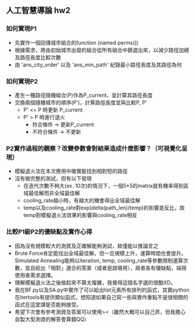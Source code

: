 ## 人工智慧導論 hw2
### 如何實現P1
- 先實作一個回傳城市組合的function (named perms())
- 根據需求，將由初始城市出發的組合從所有組合中篩選出來，以減少路徑加總及路徑長度比較次數
- 由 'ans_city_order' 以及 'ans_min_path' 紀錄最小路徑長度及其路徑為何

### 如何實現P2
- 產生一種路徑隨機組合(P)作為P_current，並計算其路徑長度
- 交換兩個隨機城市的順序(P')，計算路徑長度並與比較P, P'
    - P' <= P 時更新 P_current
    - P' > P 時進行退火
        - 符合條件 -> 更新P_current
        - 不符合條件 -> 不更新

### P2實作過程的觀察？改變參數會對結果造成什麼影響？（可視覺化呈現）
- 模擬退火法在本次應用中確實能找到相對短的路徑
- 沒有做完整的測試，但有以下發現
    - 在迭代次數不夠大(ex. 10次)的情況下，一個5*5的matrix就有機率得到區域最佳解而非全域最佳解
    - cooling_rate越小時，有越大的機會得出全域最佳解
    - temp以及cooling_rate對exp(delta(path_len)/temp)的影響是反比，故temp對模擬退火法效果的影響與cooling_rate相反

### 比較P1級P2的優缺點及實作心得
- 因為沒有規模較大的測資及正確解能夠測試，故僅能以推論言之
- Brute Force肯定能找出全域最佳解，但一旦規模上升，運算時間也會提升。Simulated Annealing能夠以iteration, temp, cooling_rate等參數限制運算次數，並且給出「相對」適合的答案（或者是說堪用），兩者各有優缺點，端視使用者需求選擇。
- 理解模擬退火法之後做起來不算太複雜，我覺得這個名字選的很酷XD。
- 我在BF.py以及SA.py中實作了可以給出list元素所有排列的函式，其實python在itertools有提供類似函式，想知道如果自己寫一些與實作重點不是很相關的函式在這堂課是否能夠接受。
- 希望下次會有參考測資及答案可以使用><（雖然大概可以自己弄，但我擔心自製大型測資的解答會算錯QQ）